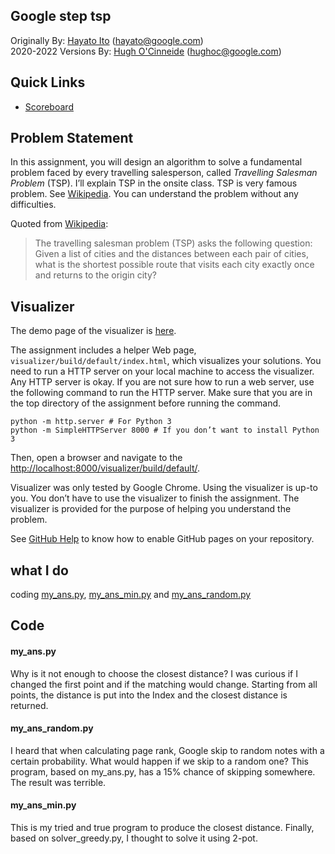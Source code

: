 ## Google step tsp

Originally By: [Hayato Ito](https://github.com/hayatoito) (hayato@google.com)  
2020-2022 Versions By: [Hugh O'Cinneide](https://github.com/hkocinneide)
(hughoc@google.com)

## Quick Links

- [Scoreboard]

[scoreboard]:
  https://docs.google.com/spreadsheets/d/18YQHRnnJ-p-PW9OVtXDRtMl02zha1MTEjXYz-cSNXyE/edit?usp=sharing
[github issues]: https://github.com/hayatoito/google-step-tsp/issues

## Problem Statement

In this assignment, you will design an algorithm to solve a fundamental problem
faced by every travelling salesperson, called _Travelling Salesman Problem_
(TSP). I’ll explain TSP in the onsite class. TSP is very famous problem. See
[Wikipedia](http://en.wikipedia.org/wiki/Travelling_salesman_problem). You can
understand the problem without any difficulties.

Quoted from
[Wikipedia](http://en.wikipedia.org/wiki/Travelling_salesman_problem):

> The travelling salesman problem (TSP) asks the following question: Given a
> list of cities and the distances between each pair of cities, what is the
> shortest possible route that visits each city exactly once and returns to the
> origin city?


## Visualizer

The demo page of the visualizer is
[here](https://hkocinneide.github.io/google-step-tsp/visualizer/build/default/).

The assignment includes a helper Web page,
`visualizer/build/default/index.html`, which visualizes your solutions. You need
to run a HTTP server on your local machine to access the visualizer. Any HTTP
server is okay. If you are not sure how to run a web server, use the following
command to run the HTTP server. Make sure that you are in the top directory of
the assignment before running the command.

```shellsession
python -m http.server # For Python 3
python -m SimpleHTTPServer 8000 # If you don’t want to install Python 3
```

Then, open a browser and navigate to the
[http://localhost:8000/visualizer/build/default/](http://localhost:8000/visualizer/build/default/).

Visualizer was only tested by Google Chrome. Using the visualizer is up-to you.
You don’t have to use the visualizer to finish the assignment. The visualizer is
provided for the purpose of helping you understand the problem.

See
[GitHub Help](https://help.github.com/articles/configuring-a-publishing-source-for-github-pages/)
to know how to enable GitHub pages on your repository.


## what I do

coding [my_ans.py](/my_ans.py), [my_ans_min.py](/my_ans_min.py) and [my_ans_random.py](my_ans_random.py)

## Code 

#### my_ans.py

Why is it not enough to choose the closest distance? I was curious if I changed the first point and if the matching would change. Starting from all points, the distance is put into the Index and the closest distance is returned.

#### my_ans_random.py

I heard that when calculating page rank, Google skip to random notes with a certain probability. What would happen if we skip to a random one? This program, based on my_ans.py, has a 15% chance of skipping somewhere. The result was terrible.

#### my_ans_min.py

This is my tried and true program to produce the closest distance. Finally, based on solver_greedy.py, I thought to solve it using 2-pot.
